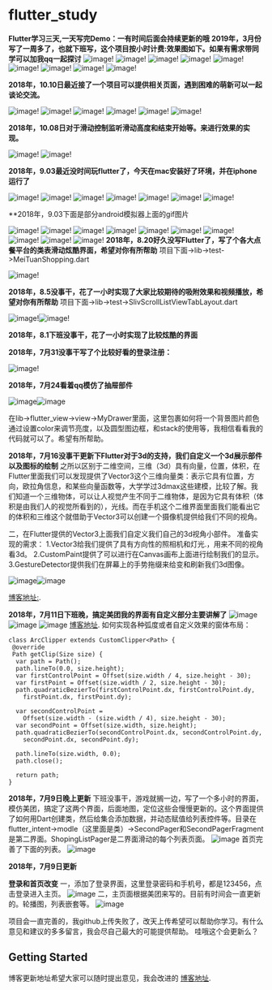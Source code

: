 # flutter_study
**Flutter学习三天,一天写完Demo：一有时间后面会持续更新的哦**
**2019年，3月份写了一周多了，也就下班写，这个项目按小时计费:效果图如下。如果有需求带同学可以加我qq一起探讨**
![image](https://github.com/luhenchang/IMAGE/blob/master/home01.png?raw=true)! 
![image](https://github.com/luhenchang/IMAGE/blob/master/home02.png?raw=true)! 
![image](https://github.com/luhenchang/IMAGE/blob/master/home03.png?raw=true)! 
![image](https://github.com/luhenchang/IMAGE/blob/master/home04.png?raw=true)! 
![image](https://github.com/luhenchang/IMAGE/blob/master/home05.png?raw=true)! 
![image](https://github.com/luhenchang/IMAGE/blob/master/home06.png?raw=true)!
![image](https://github.com/luhenchang/IMAGE/blob/master/home07.png?raw=true)!
![image](https://github.com/luhenchang/IMAGE/blob/master/home08.png?raw=true)!
![image](https://github.com/luhenchang/IMAGE/blob/master/home09.png?raw=true)!

**2018年，10.10日最近接了一个项目可以提供相关页面，遇到困难的萌新可以一起谈论交流。**

![image](https://github.com/luhenchang/IMAGE/blob/master/app/src/main/res/drawable/program_ios0.gif?raw=true)!
![image](https://github.com/luhenchang/IMAGE/blob/master/program_ios1.gif?raw=true)!
![image](https://github.com/luhenchang/IMAGE/blob/master/program_ios2.gif?raw=true)!
![image](https://github.com/luhenchang/IMAGE/blob/master/program_ios3.gif?raw=true)!
![image](https://github.com/luhenchang/IMAGE/blob/master/program_ios4.gif?raw=true)!
![image](https://github.com/luhenchang/IMAGE/blob/master/program_ios5.gif?raw=true)!




**2018年，10.08日对于滑动控制监听滑动高度和结束开始等。来进行效果的实现。**

![image](https://github.com/luhenchang/IMAGE/blob/master/app/src/main/res/drawable/ios_scrollLisenner.gif?raw=true)!
![image](https://github.com/luhenchang/IMAGE/blob/master/app/src/main/res/drawable/ios_scrollnotify.gif?raw=true)!



**2018年，9.03最近没时间玩flutter了，今天在mac安装好了环境，并在iphone运行了**

![image](https://github.com/luhenchang/IMAGE/blob/master/app/src/main/res/drawable/ios1.gif?raw=true)!
![image](https://github.com/luhenchang/IMAGE/blob/master/app/src/main/res/drawable/ios2.gif?raw=true)!
![image](https://github.com/luhenchang/IMAGE/blob/master/app/src/main/res/drawable/ios3.gif?raw=true)!
![image](https://github.com/luhenchang/IMAGE/blob/master/app/src/main/res/drawable/ios4.gif?raw=true)!
![image](https://github.com/luhenchang/IMAGE/blob/master/app/src/main/res/drawable/ios5.gif?raw=true)!
![image](https://github.com/luhenchang/IMAGE/blob/master/app/src/main/res/drawable/ios6.gif?raw=true)!
![image](https://github.com/luhenchang/IMAGE/blob/master/app/src/main/res/drawable/android10.gif?raw=true)!


**2018年，9.03下面是部分android模拟器上面的gif图片

![image](https://github.com/luhenchang/IMAGE/blob/master/app/src/main/res/drawable/android1.gif?raw=true)!
![image](https://github.com/luhenchang/IMAGE/blob/master/app/src/main/res/drawable/android2.gif?raw=true)!
![image](https://github.com/luhenchang/IMAGE/blob/master/app/src/main/res/drawable/android3.gif?raw=true)!
![image](https://github.com/luhenchang/IMAGE/blob/master/app/src/main/res/drawable/andoid4.gif?raw=true)!
![image](https://github.com/luhenchang/IMAGE/blob/master/app/src/main/res/drawable/android5.gif?raw=true)!
![image](https://github.com/luhenchang/IMAGE/blob/master/app/src/main/res/drawable/android6.gif?raw=true)!
![image](https://github.com/luhenchang/IMAGE/blob/master/app/src/main/res/drawable/android7.gif?raw=true)!
![image](https://github.com/luhenchang/IMAGE/blob/master/app/src/main/res/drawable/android8.gif?raw=true)!
![image](https://github.com/luhenchang/IMAGE/blob/master/app/src/main/res/drawable/android9.gif?raw=true)!
![image](https://github.com/luhenchang/IMAGE/blob/master/app/src/main/res/drawable/android10.gif?raw=true)!
**2018年，8.20好久没写Flutter了，写了个各大点餐平台的类表滑动炫酷界面，希望对你有所帮助**
项目下面->lib->test->MeiTuanShopping.dart

![image](https://github.com/luhenchang/IMAGE/blob/master/app/src/main/res/drawable/shoopper.gif?raw=true)!

**2018年，8.5没事干，花了一小时实现了大家比较期待的吸附效果和视频播放，希望对你有所帮助**
项目下面->lib->test->SlivScrollListViewTabLayout.dart

![image](https://github.com/luhenchang/IMAGE/blob/master/app/src/main/res/drawable/eseeyss1112.gif?raw=true)!![image](https://github.com/luhenchang/IMAGE/blob/master/app/src/main/res/drawable/%E9%A6%96%E9%A1%B5%E4%B8%80%E9%83%A8%E5%88%86.gif?raw=true)!

**2018年，8.1下班没事干，花了一小时实现了比较炫酷的界面**

**2018年，7月31没事干写了个比较好看的登录注册：**


![image](https://github.com/luhenchang/IMAGE/blob/master/app/src/main/res/drawable/%E7%99%BB%E5%BD%951.gif?raw=true)!

**2018年，7月24看着qq模仿了抽屉部件**

![image](https://github.com/luhenchang/IMAGE/blob/master/app/src/main/res/drawable/qq%E8%85%BE%E8%AE%AF.gif?raw=true)![image](https://github.com/luhenchang/flutter_study/blob/master/images/%5D_2NQ%7D11H2ULR22S52LN0@R.png?raw=true)

在lib->flutter_view->view->MyDrawer里面，这里包裹如何将一个背景图片颜色通过设置color来调节亮度，以及圆型图边框，和stack的使用等，我相信看看我的代码就可以了。希望有所帮助。

**2018年，7月16没事干更新下Flutter对于3d的支持，我们自定义一个3d展示部件以及图标的绘制**
之所以区别于二维空间，三维（3d）具有向量，位置，体积，在Flutter里面我们可以发现提供了Vector3这个三维向量类：表示它具有位置，方向，欧拉角信息，和某些向量函数等，大学学过3dmax这些建模，比较了解。我们知道一个三维物体，可以让人视觉产生不同于二维物体，是因为它具有体积（体积是由我们人的视觉所看到的），光线。而在手机这个二维界面里面我们能看出它的体积和三维这个就借助于Vector3可以创建一个摄像机提供给我们不同的视角。

二，在Flutter提供的Vector3上面我们自定义我们自己的3d视角小部件。 
准备实现的需求： 
1.Vector3给我们提供了具有方向性的照相机和灯光.，用来不同的视角看3d。 
2.CustomPaint提供了可以进行在Canvas画布上面进行绘制我们的显示。 
3.GestureDetector提供我们在屏幕上的手势拖缀来给变和刷新我们3d图像。

![image](https://github.com/luhenchang/IMAGE/blob/master/app/src/main/res/drawable/3D.png?raw=true)![image](https://github.com/luhenchang/flutter_study/blob/master/images/flutter_chart.gif?raw=true)

[博客地址:](https://blog.csdn.net/m0_37667770/article/details/81042916).

**2018年，7月11日下班晚，搞定美团我的界面有自定义部分主要讲解了**
![image](https://github.com/luhenchang/flutter_study/blob/master/images/bbb.jpg?raw=true)
![image](https://github.com/luhenchang/flutter_study/blob/master/images/bba.jpg?raw=true)
![image](https://github.com/luhenchang/flutter_study/blob/master/images/bbc.jpg?raw=true)
[博客地址](https://blog.csdn.net/m0_37667770/article/details/80993571).
如何实现各种弧度或者自定义效果的窗体布局：

    class ArcClipper extends CustomClipper<Path> {
     @override
     Path getClip(Size size) {
      var path = Path();
      path.lineTo(0.0, size.height);
      var firstControlPoint = Offset(size.width / 4, size.height - 30);
      var firstPoint = Offset(size.width / 2, size.height - 30);
      path.quadraticBezierTo(firstControlPoint.dx, firstControlPoint.dy,
        firstPoint.dx, firstPoint.dy);

      var secondControlPoint =
        Offset(size.width - (size.width / 4), size.height - 30);
      var secondPoint = Offset(size.width, size.height);
      path.quadraticBezierTo(secondControlPoint.dx, secondControlPoint.dy,
        secondPoint.dx, secondPoint.dy);

      path.lineTo(size.width, 0.0);
      path.close();

      return path;
    }

**2018年，7月9日晚上更新**
下班没事干，游戏就搁一边，写了一个多小时的界面，模仿美团，搞定了这两个界面，后面地图，定位这些会慢慢更新的。这个界面提供了如何用Dart创建类，然后给集合添加数据，并动态赋值给列表控件等。目录在flutter_intent->modle（这里面是类）->SecondPager和SecondPagerFragment是第二界面。ShopingListPager是二界面滑动的每个列表页面。
![image](https://github.com/luhenchang/flutter_study/blob/master/images/2323.png?raw=true)
首页完善了下面的列表。
![image](https://github.com/luhenchang/flutter_study/blob/master/images/2121.png?raw=true)






**2018年，7月9日更新**

**登录和首页改变**
一，添加了登录界面，这里登录密码和手机号，都是123456，点击登录进入主页。
![image](https://github.com/luhenchang/flutter_study/blob/master/images/genxin2.png?raw=true)
二，主页面根据美团来写的。目前有时间会一直更新的。轮播图，列表嵌套等。
![image](https://github.com/luhenchang/flutter_study/blob/master/images/genxin1.png?raw=true)


项目会一直完善的，我github上传失败了，改天上传希望可以帮助你学习。有什么意见和建议的多多留言，我会尽自己最大的可能提供帮助。
哇哦这个会更新么？
## Getting Started

博客更新地址希望大家可以随时提出意见，我会改进的
[博客地址](https://blog.csdn.net/m0_37667770/article/details/80903890).
